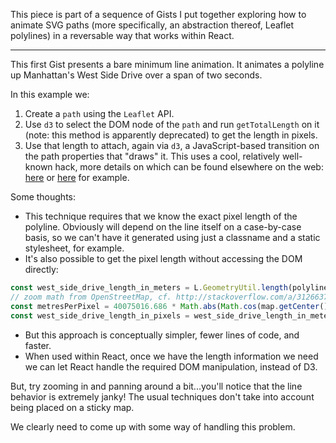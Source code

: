 This piece is part of a sequence of Gists I put together exploring how to animate SVG paths (more specifically, an abstraction thereof, Leaflet polylines) in a reversable way that works within React.

---

This first Gist presents a bare minimum line animation. It animates a polyline up Manhattan's West Side Drive over a span of two seconds.

In this example we:
1. Create a `path` using the `Leaflet` API. 
2. Use `d3` to select the DOM node of the `path` and run `getTotalLength` on it (note: this method is apparently deprecated) to get the length in pixels.
3. Use that length to attach, again via `d3`, a JavaScript-based transition on the path properties that "draws" it. This uses a cool, relatively well-known hack, more details on which can be found elsewhere on the web: [here](https://product.voxmedia.com/2013/11/25/5426880/polygon-feature-design-svg-animations-for-fun-and-profit) or [here](https://css-tricks.com/controlling-css-animations-transitions-javascript/) for example.

Some thoughts:
* This technique requires that we know the exact pixel length of the polyline. Obviously will depend on the line itself on a case-by-case basis, so we can't have it generated using just a classname and a static stylesheet, for example.
* It's also possible to get the pixel length without accessing the DOM directly:

```javascript
const west_side_drive_length_in_meters = L.GeometryUtil.length(polyline);
// zoom math from OpenStreetMap, cf. http://stackoverflow.com/a/31266377/1993206
const metresPerPixel = 40075016.686 * Math.abs(Math.cos(map.getCenter().lat * 180/Math.PI)) / Math.pow(2, map.getZoom()+8);
const west_side_drive_length_in_pixels = west_side_drive_length_in_meters / metresPerPixel;
```

* But this approach is conceptually simpler, fewer lines of code, and faster.
* When used within React, once we have the length information we need we can let React handle the required DOM manipulation, instead of D3.

But, try zooming in and panning around a bit...you'll notice that the line behavior is extremely janky! The usual techniques don't take into account being placed on a sticky map.

We clearly need to come up with some way of handling this problem.